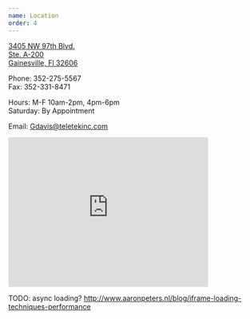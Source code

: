 ```yaml
---
name: Location
order: 4
---
```

[3405 NW 97th Blvd.  
Ste. A-200  
Gainesville, Fl 32606](https://goo.gl/maps/M950U)

Phone: 352-275-5567  
Fax: 352-331-8471

Hours: M-F 10am-2pm, 4pm-6pm  
Saturday: By Appointment

Email: Gdavis@teletekinc.com

<iframe src="https://www.google.com/maps/embed?pb=!1m18!1m12!1m3!1d1733.0990488088923!2d-82.44684754232804!3d29.68503584018013!2m3!1f0!2f0!3f0!3m2!1i1024!2i768!4f13.1!3m3!1m2!1s0x88e8bb96dd366ebd%3A0xc18f40771417b034!2sTeletek!5e0!3m2!1sen!2sus!4v1410905335733" width="400" height="300" frameborder="0" style="border:0"></iframe>

TODO: async loading? http://www.aaronpeters.nl/blog/iframe-loading-techniques-performance
